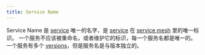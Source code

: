 ```yaml
---
title: Service Name
---
```

Service Name 是 [service](/zh/docs/reference/glossary/#service) 唯一的名字，是 [service](/zh/docs/reference/glossary/#service) 在 [service mesh](/zh/docs/reference/glossary/#service-mesh) 里的唯一标识。
一个服务不应该被重命名，或者维护它的标识，每一个服务名都是唯一的。
一个服务有多个 [versions](/zh/docs/reference/glossary/#service-version)，但是服务名是与版本独立的。
